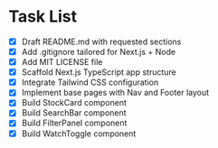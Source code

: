# Task List

- [x] Draft README.md with requested sections
- [x] Add .gitignore tailored for Next.js + Node
- [x] Add MIT LICENSE file
- [x] Scaffold Next.js TypeScript app structure
- [x] Integrate Tailwind CSS configuration
- [x] Implement base pages with Nav and Footer layout
- [x] Build StockCard component
- [x] Build SearchBar component
- [x] Build FilterPanel component
- [x] Build WatchToggle component

